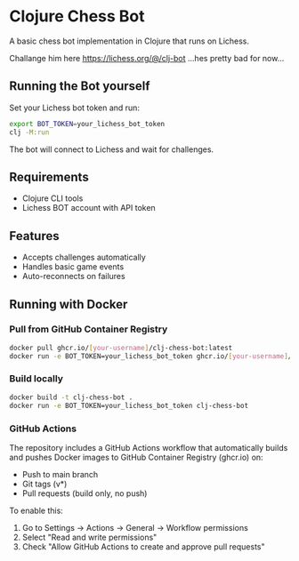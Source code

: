 # Clojure Chess Bot

A basic chess bot implementation in Clojure that runs on Lichess.

Challange him here https://lichess.org/@/clj-bot ...hes pretty bad for now...

## Running the Bot yourself

Set your Lichess bot token and run:

```bash
export BOT_TOKEN=your_lichess_bot_token
clj -M:run
```

The bot will connect to Lichess and wait for challenges.

## Requirements

- Clojure CLI tools
- Lichess BOT account with API token

## Features

- Accepts challenges automatically
- Handles basic game events
- Auto-reconnects on failures

## Running with Docker

### Pull from GitHub Container Registry

```bash
docker pull ghcr.io/[your-username]/clj-chess-bot:latest
docker run -e BOT_TOKEN=your_lichess_bot_token ghcr.io/[your-username]/clj-chess-bot:latest
```

### Build locally

```bash
docker build -t clj-chess-bot .
docker run -e BOT_TOKEN=your_lichess_bot_token clj-chess-bot
```

### GitHub Actions

The repository includes a GitHub Actions workflow that automatically builds and pushes Docker images to GitHub Container Registry (ghcr.io) on:
- Push to main branch
- Git tags (v*)
- Pull requests (build only, no push)

To enable this:
1. Go to Settings → Actions → General → Workflow permissions
2. Select "Read and write permissions"
3. Check "Allow GitHub Actions to create and approve pull requests"

